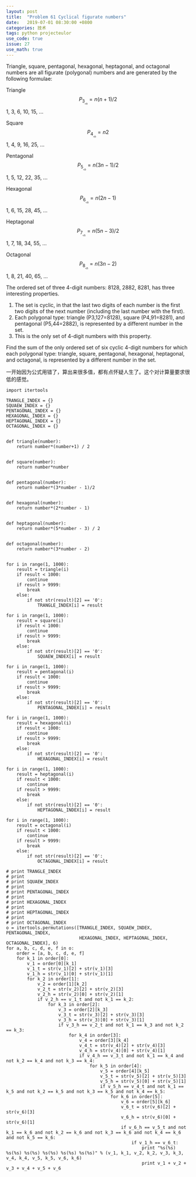 ```yaml
---
layout: post
title:  "Problem 61 Cyclical figurate numbers"
date:   2019-07-01 08:30:00 +0800
categories: 技术
tags: python projecteulor
use_code: true
issue: 27
use_math: true
---
```

Triangle, square, pentagonal, hexagonal, heptagonal, and octagonal numbers are all figurate (polygonal) numbers and are generated by the following formulae:

Triangle	 	$$P_3_,_n=n(n+1)/2$$	 	1, 3, 6, 10, 15, ...

Square	 	$$P_4_,_n=n2$$	 	1, 4, 9, 16, 25, ...

Pentagonal	 	$$P_5_,_n=n(3n−1)/2$$	 	1, 5, 12, 22, 35, ...

Hexagonal	 	$$P_6_,_n=n(2n−1)$$	 	1, 6, 15, 28, 45, ...

Heptagonal	 	$$P_7_,_n=n(5n−3)/2$$	 	1, 7, 18, 34, 55, ...

Octagonal	 	$$P_8_,_n=n(3n−2)$$	 	1, 8, 21, 40, 65, ...

The ordered set of three 4-digit numbers: 8128, 2882, 8281, has three interesting properties.

1. The set is cyclic, in that the last two digits of each number is the first two digits of the next number (including the last number with the first).
2. Each polygonal type: triangle (P3,127=8128), square (P4,91=8281), and pentagonal (P5,44=2882), is represented by a different number in the set.
3. This is the only set of 4-digit numbers with this property.

Find the sum of the only ordered set of six cyclic 4-digit numbers for which each polygonal type: triangle, square, pentagonal, hexagonal, heptagonal, and octagonal, is represented by a different number in the set.
<!--more-->
一开始因为公式用错了，算出来很多值，都有点怀疑人生了。这个对计算量要求很低的感觉。

    import itertools

    TRANGLE_INDEX = {}
    SQUAEW_INDEX = {}
    PENTAGONAL_INDEX = {}
    HEXAGONAL_INDEX = {}
    HEPTAGONAL_INDEX = {}
    OCTAGONAL_INDEX = {}


    def triangle(number):
        return number*(number+1) / 2


    def square(number):
        return number*number


    def pentagonal(number):
        return number*(3*number - 1)/2


    def hexagonal(number):
        return number*(2*number - 1)


    def heptagonal(number):
        return number*(5*number - 3) / 2


    def octagonal(number):
        return number*(3*number - 2)


    for i in range(1, 1000):
        result = triangle(i)
        if result < 1000:
            continue
        if result > 9999:
            break
        else:
            if not str(result)[2] == '0':
                TRANGLE_INDEX[i] = result

    for i in range(1, 1000):
        result = square(i)
        if result < 1000:
            continue
        if result > 9999:
            break
        else:
            if not str(result)[2] == '0':
                SQUAEW_INDEX[i] = result

    for i in range(1, 1000):
        result = pentagonal(i)
        if result < 1000:
            continue
        if result > 9999:
            break
        else:
            if not str(result)[2] == '0':
                PENTAGONAL_INDEX[i] = result

    for i in range(1, 1000):
        result = hexagonal(i)
        if result < 1000:
            continue
        if result > 9999:
            break
        else:
            if not str(result)[2] == '0':
                HEXAGONAL_INDEX[i] = result

    for i in range(1, 1000):
        result = heptagonal(i)
        if result < 1000:
            continue
        if result > 9999:
            break
        else:
            if not str(result)[2] == '0':
                HEPTAGONAL_INDEX[i] = result

    for i in range(1, 1000):
        result = octagonal(i)
        if result < 1000:
            continue
        if result > 9999:
            break
        else:
            if not str(result)[2] == '0':
                OCTAGONAL_INDEX[i] = result

    # print TRANGLE_INDEX
    # print
    # print SQUAEW_INDEX
    # print
    # print PENTAGONAL_INDEX
    # print
    # print HEXAGONAL_INDEX
    # print
    # print HEPTAGONAL_INDEX
    # print
    # print OCTAGONAL_INDEX
    o = itertools.permutations([TRANGLE_INDEX, SQUAEW_INDEX, PENTAGONAL_INDEX,
                                HEXAGONAL_INDEX, HEPTAGONAL_INDEX, OCTAGONAL_INDEX], 6)
    for a, b, c, d, e, f in o:
        order = [a, b, c, d, e, f]
        for k_1 in order[0]:
            v_1 = order[0][k_1]
            v_1_t = str(v_1)[2] + str(v_1)[3]
            v_1_h = str(v_1)[0] + str(v_1)[1]
            for k_2 in order[1]:
                v_2 = order[1][k_2]
                v_2_t = str(v_2)[2] + str(v_2)[3]
                v_2_h = str(v_2)[0] + str(v_2)[1]
                if v_2_h == v_1_t and not k_1 == k_2:
                    for k_3 in order[2]:
                        v_3 = order[2][k_3]
                        v_3_t = str(v_3)[2] + str(v_3)[3]
                        v_3_h = str(v_3)[0] + str(v_3)[1]
                        if v_3_h == v_2_t and not k_1 == k_3 and not k_2 == k_3:
                            for k_4 in order[3]:
                                v_4 = order[3][k_4]
                                v_4_t = str(v_4)[2] + str(v_4)[3]
                                v_4_h = str(v_4)[0] + str(v_4)[1]
                                if v_4_h == v_3_t and not k_1 == k_4 and not k_2 == k_4 and not k_3 == k_4:
                                    for k_5 in order[4]:
                                        v_5 = order[4][k_5]
                                        v_5_t = str(v_5)[2] + str(v_5)[3]
                                        v_5_h = str(v_5)[0] + str(v_5)[1]
                                        if v_5_h == v_4_t and not k_1 == k_5 and not k_2 == k_5 and not k_3 == k_5 and not k_4 == k_5:
                                            for k_6 in order[5]:
                                                v_6 = order[5][k_6]
                                                v_6_t = str(v_6)[2] + str(v_6)[3]
                                                v_6_h = str(v_6)[0] + str(v_6)[1]
                                                if v_6_h == v_5_t and not k_1 == k_6 and not k_2 == k_6 and not k_3 == k_6 and not k_4 == k_6 and not k_5 == k_6:
                                                    if v_1_h == v_6_t:
                                                        print "%s(%s) %s(%s) %s(%s) %s(%s) %s(%s) %s(%s)" % (v_1, k_1, v_2, k_2, v_3, k_3, v_4, k_4, v_5, k_5, v_6, k_6)
                                                        print v_1 + v_2 + v_3 + v_4 + v_5 + v_6
